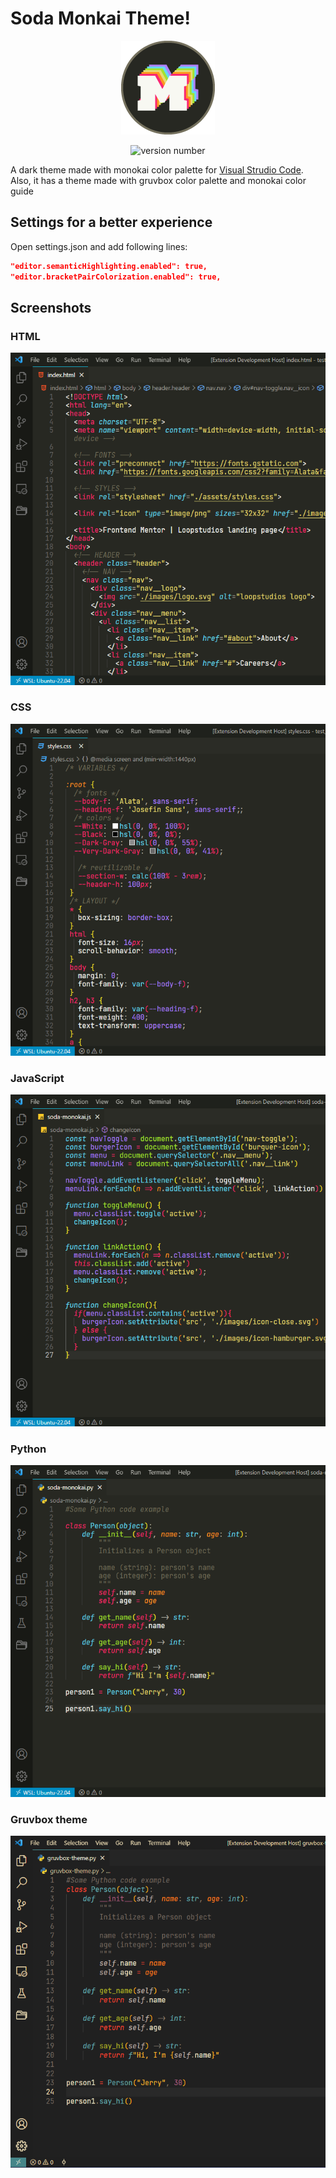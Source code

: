 # Soda Monkai Theme!

<div align="center" >

![logo](https://raw.githubusercontent.com/Alejandro-44/soda-monokai-theme/main/assets/soda-monokai-logo.png)

</div>

<div align="center" >

![version number](https://img.shields.io/vscode-marketplace/v/Alejandro-44.soda-monokai.svg?style=flat-square&labelColor=272822&color=A6E22E)

</div>

A dark theme made with monokai color palette for [Visual Strudio Code](https://code.visualstudio.com/). Also, it has a theme made with gruvbox color palette and monokai color guide

## Settings for a better experience

Open settings.json and add following lines:

```JSON
"editor.semanticHighlighting.enabled": true,
"editor.bracketPairColorization.enabled": true,

```

## Screenshots

### HTML

<div align="center">

![HTML screenshot](https://raw.githubusercontent.com/Alejandro-44/soda-monokai-theme/main/screenshots/sodamonokai-html.png)

</div>

### CSS

<div align="center">

![CSS screenshot](https://raw.githubusercontent.com/Alejandro-44/soda-monokai-theme/main/screenshots/sodamonokai-css.png)

</div>

### JavaScript

<div align="center">

![JS screenshot](https://raw.githubusercontent.com/Alejandro-44/soda-monokai-theme/main/screenshots/sodamonokai-js.png)

</div>

### Python

<div align="center">

![Python screenshot](https://raw.githubusercontent.com/Alejandro-44/soda-monokai-theme/main/screenshots/sodamonokai-py.png)

</div>

### Gruvbox theme

<div align="center">

![Gruvbox theme](https://raw.githubusercontent.com/Alejandro-44/soda-monokai-theme/main/screenshots/sodamonokai-gruvbox.png)

</div>